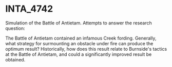 INTA_4742
=========

Simulation of the Battle of Antietam. Attempts to answer the research question:

The Battle of Antietam contained an infamous Creek fording.  Generally, what strategy for surmounting an obstacle under fire can produce the optimum result?  Historically, how does this result relate to Burnside's tactics at the Battle of Antietam, and could a significantly improved result be obtained.
